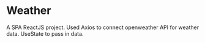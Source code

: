 # Weather

A SPA ReactJS project. Used Axios to connect openweather API for weather data. UseState to pass in data.

